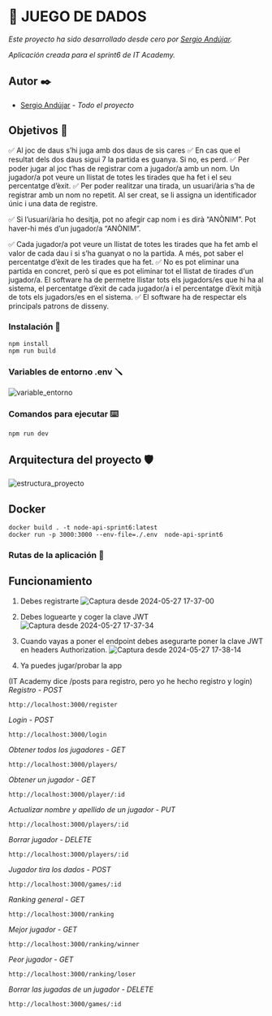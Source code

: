 # 🎲 JUEGO DE DADOS 

_Este proyecto ha sido desarrollado desde cero por [Sergio Andújar](https://github.com/sergioab7)._

_Aplicación creada para el sprint6 de IT Academy._

## Autor ✒️

* [Sergio Andújar](https://github.com/sergioab7) - *Todo el proyecto*

## Objetivos 🎯

✅ Al joc de daus s’hi juga amb dos daus de sis cares
✅ En cas que el resultat dels dos daus sigui 7 la partida es guanya. Si no, es perd.
✅ Per poder jugar al joc t’has de registrar com a jugador/a amb un nom. Un jugador/a pot veure un llistat de totes les tirades que ha fet i el seu percentatge d’èxit.
✅ Per poder realitzar una tirada, un usuari/ària s’ha de registrar amb un nom no repetit. Al ser creat, se li assigna un identificador únic i una data de registre.

✅ Si l’usuari/ària ho desitja, pot no afegir cap nom i es dirà “ANÒNIM”. Pot haver-hi més d’un jugador/a “ANÒNIM”.

✅ Cada jugador/a pot veure un llistat de totes les tirades que ha fet amb el valor de cada dau i si s’ha guanyat o no la partida. A més, pot saber el percentatge d’èxit de les tirades que ha fet.
✅ No es pot eliminar una partida en concret, però sí que es pot eliminar tot el llistat de tirades d'un jugador/a. El software ha de permetre llistar tots els jugadors/es que hi ha al sistema, el percentatge d’èxit de cada jugador/a i el percentatge d’èxit mitjà de tots els jugadors/es en el sistema.
✅ El software ha de respectar els principals patrons de disseny.

### Instalación 🔧
```
npm install
npm run build
```

### Variables de entorno .env 🪛

![variable_entorno](https://github.com/sergioab7/sprint6.1-dados/assets/10132565/d4c94709-33ad-476c-b6c9-383bf981b338)

### Comandos para ejecutar ⌨️

```
npm run dev

```

## Arquitectura del proyecto 🛡

![estructura_proyecto](https://github.com/sergioab7/sprint6.1-dados/assets/10132565/38fe816d-c6d3-4c8e-9a70-6e496300f247)

## Docker

```
docker build . -t node-api-sprint6:latest
docker run -p 3000:3000 --env-file=./.env  node-api-sprint6
```

### Rutas de la aplicación 🚏

## Funcionamiento
1. Debes registrarte
   ![Captura desde 2024-05-27 17-37-00](https://github.com/sergioab7/sprint6.1-dados/assets/10132565/0c889a67-6b6c-4009-9f20-a1f4acec3cd6)

2. Debes loguearte y coger la clave JWT
   ![Captura desde 2024-05-27 17-37-34](https://github.com/sergioab7/sprint6.1-dados/assets/10132565/96ba6406-7ec6-4b58-a192-1317e5179dce)

3. Cuando vayas a poner el endpoint debes asegurarte poner la clave JWT en headers Authorization.
![Captura desde 2024-05-27 17-38-14](https://github.com/sergioab7/sprint6.1-dados/assets/10132565/5fc04c3d-082f-4dd6-a7ca-6488166d05ad)

4. Ya puedes jugar/probar la app

   
(IT Academy dice /posts para registro, pero yo he hecho registro y login)
_Registro - POST_
```
http://localhost:3000/register
```
_Login - POST_
```
http://localhost:3000/login
```


_Obtener todos los jugadores - GET_
```
http://localhost:3000/players/
```
_Obtener un jugador - GET_
```
http://localhost:3000/player/:id
```
_Actualizar nombre y apellido de un jugador - PUT_
```
http://localhost:3000/players/:id
```
_Borrar jugador - DELETE_
```
http://localhost:3000/players/:id
```
_Jugador tira los dados - POST_
```
http://localhost:3000/games/:id
```
_Ranking general - GET_
```
http://localhost:3000/ranking
```
_Mejor jugador - GET_
```
http://localhost:3000/ranking/winner
```
_Peor jugador - GET_
```
http://localhost:3000/ranking/loser
```
_Borrar las jugadas de un jugador - DELETE_
```
http://localhost:3000/games/:id
```

